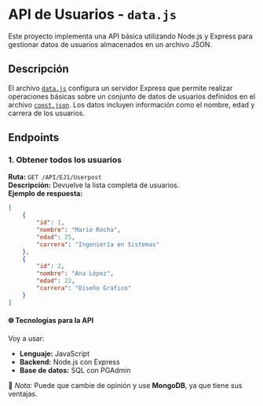# API de Usuarios - `data.js`

Este proyecto implementa una API básica utilizando Node.js y Express para gestionar datos de usuarios almacenados en un archivo JSON.

## Descripción

El archivo [`data.js`](API/EJ1/data.js) configura un servidor Express que permite realizar operaciones básicas sobre un conjunto de datos de usuarios definidos en el archivo [`const.json`](API/EJ1/const.json). Los datos incluyen información como el nombre, edad y carrera de los usuarios.

## Endpoints

### 1. Obtener todos los usuarios
**Ruta:** `GET /API/EJ1/Userpost`  
**Descripción:** Devuelve la lista completa de usuarios.  
**Ejemplo de respuesta:**
```json
[
    {
        "id": 1,
        "nombre": "Mario Rocha",
        "edad": 25,
        "carrera": "Ingeniería en Sistemas"
    },
    {
        "id": 2,
        "nombre": "Ana López",
        "edad": 22,
        "carrera": "Diseño Gráfico"
    }
]
```

#### 🌐 Tecnologías para la API

Voy a usar:

- **Lenguaje:** JavaScript  
- **Backend:** Node.js con Express  
- **Base de datos:** SQL con PGAdmin  

📌 *Nota:* Puede que cambie de opinión y use **MongoDB**, ya que tiene sus ventajas.
